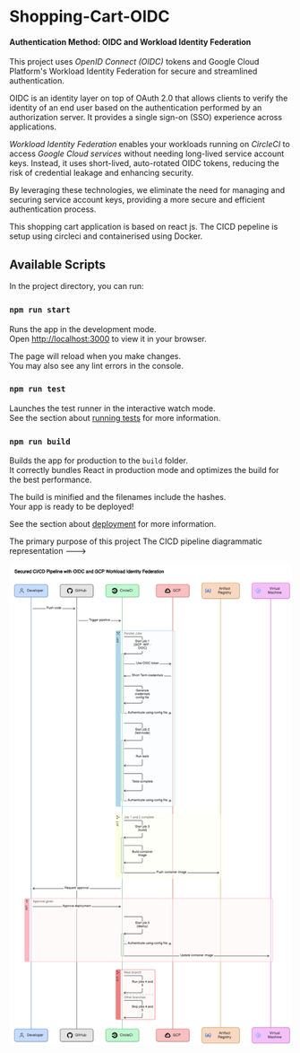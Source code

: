 # Shopping-Cart-OIDC



#### Authentication Method: OIDC and Workload Identity Federation

This project uses *OpenID Connect (OIDC)* tokens and Google Cloud Platform's Workload Identity Federation for secure and streamlined authentication.

OIDC is an identity layer on top of OAuth 2.0 that allows clients to verify the identity of an end user based on the authentication performed by an authorization server. It provides a single sign-on (SSO) experience across applications.

*Workload Identity Federation* enables your workloads running on *CircleCI* to access *Google Cloud services* without needing long-lived service account keys. Instead, it uses short-lived, auto-rotated OIDC tokens, reducing the risk of credential leakage and enhancing security.

By leveraging these technologies, we eliminate the need for managing and securing service account keys, providing a more secure and efficient authentication process.


This shopping cart application is based on react js. The CICD pepeline is setup using circleci and containerised using Docker. 

## Available Scripts

In the project directory, you can run:

### `npm run start`

Runs the app in the development mode.\
Open [http://localhost:3000](http://localhost:3000) to view it in your browser.

The page will reload when you make changes.\
You may also see any lint errors in the console.

### `npm run test`

Launches the test runner in the interactive watch mode.\
See the section about [running tests](https://facebook.github.io/create-react-app/docs/running-tests) for more information.

### `npm run build`

Builds the app for production to the `build` folder.\
It correctly bundles React in production mode and optimizes the build for the best performance.

The build is minified and the filenames include the hashes.\
Your app is ready to be deployed!

See the section about [deployment](https://facebook.github.io/create-react-app/docs/deployment) for more information.


The primary purpose of this project
The CICD pipeline diagrammatic representation  --->

![CICD diagram](dia.png)